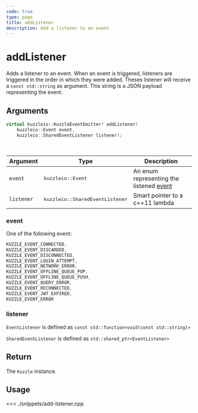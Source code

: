 ```yaml
---
code: true
type: page
title: addListener
description: Add a listener to an event
---
```


# addListener

Adds a listener to an event.
When an event is triggered, listeners are triggered in the order in which they were added.
Theses listener will receive a `const std::string` as argument. This string is a JSON payload representing the event.

## Arguments

```cpp
virtual kuzzleio::KuzzleEventEmitter* addListener(
    kuzzleio::Event event,
    kuzzleio::SharedEventListener listener);
```

<br/>

| Argument   | Type                                     | Description                                                  |
| ---------- | ---------------------------------------- | ------------------------------------------------------------ |
| `event`    | <pre>kuzzleio::Event</pre>               | An enum representing the listened [event](/sdk/cpp/1/events) |
| `listener` | <pre>kuzzleio::SharedEventListener</pre> | Smart pointer to a c++11 lambda                              |

### event

One of the following event:

```cpp
KUZZLE_EVENT_CONNECTED,
KUZZLE_EVENT_DISCARDED,
KUZZLE_EVENT_DISCONNECTED,
KUZZLE_EVENT_LOGIN_ATTEMPT,
KUZZLE_EVENT_NETWORK_ERROR,
KUZZLE_EVENT_OFFLINE_QUEUE_POP,
KUZZLE_EVENT_OFFLINE_QUEUE_PUSH,
KUZZLE_EVENT_QUERY_ERROR,
KUZZLE_EVENT_RECONNECTED,
KUZZLE_EVENT_JWT_EXPIRED,
KUZZLE_EVENT_ERROR
```

### listener

`EventListener` is defined as `const std::function<void(const std::string)>`

`SharedEventListener` is defined as `std::shared_ptr<EventListener>`

## Return

The `Kuzzle` instance.

## Usage

<<< ./snippets/add-listener.cpp

